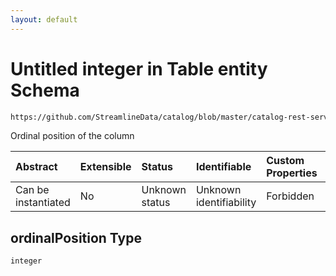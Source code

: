 ```yaml
---
layout: default
---
```

# Untitled integer in Table entity Schema

```txt
https://github.com/StreamlineData/catalog/blob/master/catalog-rest-service/src/main/resources/json/schema/entity/data/table.json#/definitions/column/properties/ordinalPosition
```

Ordinal position of the column

| Abstract            | Extensible | Status         | Identifiable            | Custom Properties | Additional Properties | Access Restrictions | Defined In                                                          |
| :------------------ | :--------- | :------------- | :---------------------- | :---------------- | :-------------------- | :------------------ | :------------------------------------------------------------------ |
| Can be instantiated | No         | Unknown status | Unknown identifiability | Forbidden         | Allowed               | none                | [table.json*](table.md) |

## ordinalPosition Type

`integer`
